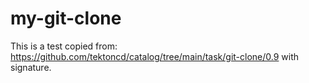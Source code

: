 # my-git-clone
This is a test copied from: https://github.com/tektoncd/catalog/tree/main/task/git-clone/0.9 with signature.
